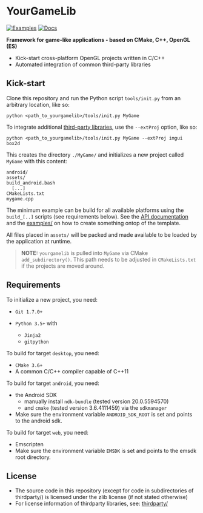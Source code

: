 # YourGameLib

[![Examples](https://github.com/duddel/yourgamelib/workflows/examples/badge.svg)](https://github.com/duddel/yourgamelib/actions?query=workflow%3Aexamples)
[![Docs](https://github.com/duddel/yourgamelib/workflows/docs/badge.svg)](https://github.com/duddel/yourgamelib/actions?query=workflow%3Adocs)

**Framework for game-like applications - based on CMake, C++, OpenGL (ES)**

-   Kick-start cross-platform OpenGL projects written in C/C++
-   Automated integration of common third-party libraries

## Kick-start

Clone this repository and run the Python script `tools/init.py` from an arbitrary location, like so:

    python <path_to_yourgamelib>/tools/init.py MyGame

To integrate additional [third-party libraries](thirdparty/README.md), use the `--extProj` option, like so:

    python <path_to_yourgamelib>/tools/init.py MyGame --extProj imgui box2d

This creates the directory `./MyGame/` and initializes a new project called `MyGame` with this content:

    android/
    assets/
    build_android.bash
      [...]
    CMakeLists.txt
    mygame.cpp

The minimum example can be build for all available platforms using the `build_[..]` scripts (see requirements below). See the [API documentation](https://duddel.github.io/yourgamelib/) and the [examples/](examples/) on how to create something ontop of the template.

All files placed in `assets/` will be packed and made available to be loaded by the application at runtime.

> **NOTE:** `yourgamelib` is pulled into `MyGame` via CMake `add_subdirectory()`. This path needs to be adjusted in `CMakeLists.txt` if the projects are moved around.

## Requirements

To initialize a new project, you need:

-   `Git 1.7.0+`

-   `Python 3.5+` with
    -   `Jinja2`
    -   `gitpython`

To build for target `desktop`, you need:

-   `CMake 3.6+`
-   A common C/C++ compiler capable of C++11

To build for target `android`, you need:

-   the Android SDK
    -   manually install `ndk-bundle` (tested version 20.0.5594570)
    -   and `cmake` (tested version 3.6.4111459) via the `sdkmanager`
-   Make sure the environment variable `ANDROID_SDK_ROOT` is set and points to the android sdk.

To build for target `web`, you need:

-   Emscripten
-   Make sure the environment variable `EMSDK` is set and points to the emsdk root directory.

## License

-   The source code in this repository (except for code in subdirectories of thirdparty/) is licensed under the zlib license (if not stated otherwise)
-   For license information of thirdparty libraries, see: [thirdparty/](thirdparty/)
